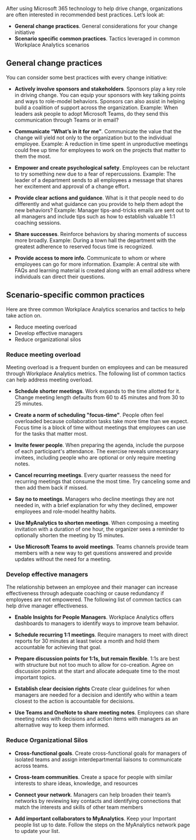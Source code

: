 After using Microsoft 365 technology to help drive change, organizations are often interested in recommended best practices. Let’s look at:

- **General change practices**. General considerations for your change initiative
- **Scenario specific common practices**. Tactics leveraged in common Workplace Analytics scenarios

## General change practices

You can consider some best practices with every change initiative:
 
- **Actively involve sponsors and stakeholders**. Sponsors play a key role in driving change. You can equip your sponsors with key talking points and ways to role-model behaviors. Sponsors can also assist in helping build a coalition of support across the organization. 
   Example: When leaders ask people to adopt Microsoft Teams, do they send this communication through Teams or in email?

- **Communicate “What’s in it for me”**. Communicate the value that the change will yield not only to the organization but to the individual employee. 
   Example: A reduction in time spent in unproductive meetings could free up time for employees to work on the projects that matter to them the most.

- **Empower and create psychological safety**. Employees can be reluctant to try something new due to a fear of repercussions. 
   Example: The leader of a department sends to all employees a message that shares her excitement and approval of a change effort. 

- **Provide clear actions and guidance**. What is it that people need to do differently and what guidance can you provide to help them adopt the new behaviors?
   Example: Manager tips-and-tricks emails are sent out to all managers and include tips such as how to establish valuable 1:1 coaching sessions.

- **Share successes**. Reinforce behaviors by sharing moments of success more broadly.
   Example: During a town hall the department with the greatest adherence to reserved focus time is recognized. 

- **Provide access to more info**. Communicate to whom or where employees can go for more information. 
   Example: A central site with FAQs and learning material is created along with an email address where individuals can direct their questions.

## Scenario-specific common practices

Here are three common Workplace Analytics scenarios and tactics to help take action on.

- Reduce meeting overload
- Develop effective managers
- Reduce organizational silos

### Reduce meeting overload

Meeting overload is a frequent burden on employees and can be measured through Workplace Analytics metrics. The following list of common tactics can help address meeting overload.

- **Schedule shorter meetings**. Work expands to the time allotted for it. Change meeting length defaults from 60 to 45 minutes and from 30 to 25 minutes.

- **Create a norm of scheduling "focus-time"**. People often feel overloaded because collaboration tasks take more time than we expect. Focus time is a block of time without meetings that employees can use for the tasks that matter most.

- **Invite fewer people**. When preparing the agenda, include the purpose of each participant's attendance. The exercise reveals unnecessary invitees, including people who are optional or only require meeting notes.

- **Cancel recurring meetings**. Every quarter reassess the need for recurring meetings that consume the most time. Try canceling some and then add them back if missed.

- **Say no to meetings**. Managers who decline meetings they are not needed in, with a brief explanation for why they declined, empower employees and role-model healthy habits.

- **Use MyAnalytics to shorten meetings**. When composing a meeting invitation with a duration of one hour, the organizer sees a reminder to optionally shorten the meeting by 15 minutes.

- **Use Microsoft Teams to avoid meetings**. Teams channels provide team members with a new way to get questions answered and provide updates without the need for a meeting.

### Develop effective managers

The relationship between an employee and their manager can increase effectiveness through adequate coaching or cause redundancy if employees are not empowered. The following list of common tactics can help drive manager effectiveness.

- **Enable Insights for People Managers**. Workplace Analytics offers dashboards to managers to identify ways to improve team behavior.

- **Schedule recurring 1:1 meetings**. Require managers to meet with direct reports for 30 minutes at least twice a month and hold them accountable for achieving that goal.

- **Prepare discussion points for 1:1s, but remain flexible**. 1:1s are best with structure but not too much to allow for co-creation. Agree on discussion points at the start and allocate adequate time to the most important topics.

- **Establish clear decision rights** Create clear guidelines for when managers are needed for a decision and identify who within a team closest to the action is accountable for decisions.

- **Use Teams and OneNote to share meeting notes**. Employees can share meeting notes with decisions and action items with managers as an alternative way to keep them informed.

### Reduce Organizational Silos

- **Cross-functional goals**. Create cross-functional goals for managers of isolated teams and assign interdepartmental liaisons to communicate across teams.

- **Cross-team communities**. Create a space for people with similar interests to share ideas, knowledge, and resources

- **Connect your network**. Managers can help broaden their team’s networks by reviewing key contacts and identifying connections that match the interests and skills of other team members

- **Add important collaborators to MyAnalytics**. Keep your Important people list up to date. Follow the steps on the MyAnalytics network page to update your list.
